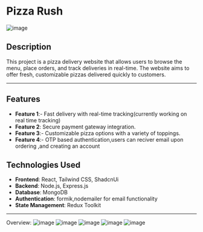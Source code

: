 # Pizza Rush
![image](https://github.com/user-attachments/assets/f388ddc1-c798-4a9b-a3f2-4c1b75f8c33e)


## Description
This project is a pizza delivery website that allows users to browse the menu, place orders, and track deliveries in real-time. The website aims to offer fresh, customizable pizzas delivered quickly to customers.

---

## Features

- **Feature 1**:- Fast delivery with real-time tracking(currently working on real time tracking)
- **Feature 2**:  Secure payment gateway integration.
- **Feature 3**:- Customizable pizza options with a variety of toppings.
- **Feature 4**:- OTP based authentication,users can reciver email upon ordering ,and creating an account




## Technologies Used

- **Frontend**: React, Tailwind CSS, ShadcnUi
- **Backend**: Node.js, Express.js
- **Database**: MongoDB
- **Authentication**: formik,nodemailer for email functionality
- **State Management**: Redux Toolkit

---
Overview:
![image](https://github.com/user-attachments/assets/b530232b-7be5-4774-9240-194dd72e2963)
![image](https://github.com/user-attachments/assets/3e18e14f-0227-4d1a-b811-37964ffe236e)
![image](https://github.com/user-attachments/assets/713520d2-9f88-48b5-98e0-da8b141e738f)
![image](https://github.com/user-attachments/assets/bd470473-ee1c-4870-a68e-ef0c23bc6267)
![image](https://github.com/user-attachments/assets/e07bc688-12ce-4a99-b3de-dbd5cc5fa428)






